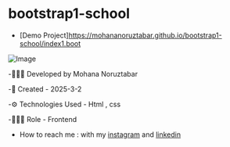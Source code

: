 # bootstrap1-school
- [Demo Project]https://mohananoruztabar.github.io/bootstrap1-school/index1.boot

 ![Image](https://github.com/user-attachments/assets/000bc95a-a4bd-4d04-9a5a-b456071287a3)

-🙋🏽‍♀️ Developed by Mohana Noruztabar

-📅 Created - 2025-3-2

-⚙ Technologies Used - Html , css 

-👩🏽‍💻 Role - Frontend

- How to reach me : with my [instagram](https://www.instagram.com/mohananoruztabar_web?igsh=MW00ZjVxanA3Z3N2Zg%3D%3D&utm_source=qr) and [linkedin](https://www.linkedin.com/in/mohana-noruztabar-2477b2349?utm_source=share&utm_campaign=share_via&utm_content=profile&utm_medium=ios_app)
